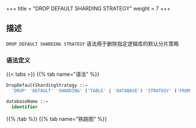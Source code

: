 +++
title = "DROP DEFAULT SHARDING STRATEGY"
weight = 7
+++

## 描述

`DROP DEFAULT SHARDING STRATEGY` 语法用于删除指定逻辑库的默认分片策略

### 语法定义

{{< tabs >}}
{{% tab name="语法" %}}
```sql
DropDefaultShardingStrategy ::=
  'DROP' 'DEFAULT' 'SHARDING' ('TABLE' | 'DATABASE') 'STRATEGY' ('FROM' databaseName)?

databaseName ::=
  identifier
```
{{% /tab %}}
{{% tab name="铁路图" %}}
<iframe frameborder="0" name="diagram" id="diagram" width="100%" height="100%"></iframe>
{{% /tab %}}
{{< /tabs >}}

### 补充说明

- 未指定 `databaseName` 时，默认是当前使用的 `DATABASE`。 如果也未使用 `DATABASE` 则会提示 `No database selected`。

### 示例

- 为指定逻辑库删除默认表分片策略
 
```sql
DROP DEFAULT SHARDING TABLE STRATEGY FROM sharding_db;
```

- 为当前逻辑库删除默认库分片策略

```sql
DROP DEFAULT SHARDING DATABASE STRATEGY;
```

### 保留字

`DROP`、`DEFAULT`、`SHARDING`、`TABLE`、`DATABASE`、`STRATEGY`、`FROM`
### 相关链接

- [保留字](/cn/reference/distsql/syntax/reserved-word/)